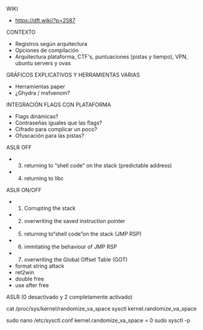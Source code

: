 WIKI
- https://dft.wiki/?p=2587

CONTEXTO
- Registros según arquitectura
- Opciones de compilación
- Arquitectura plataforma, CTF's, puntuaciones (pistas y tiempo), VPN, ubuntu servers y ovas

GRÁFICOS EXPLICATIVOS Y HERRAMIENTAS VARIAS
- Herramientas paper
- ¿Ghydra / msfvenom?

INTEGRACIÓN FLAGS CON PLATAFORMA
- Flags dinámicas?
- Contraseñas iguales que las flags?
- Cifrado para complicar un poco?
- Ofuscación para las pistas?

ASLR OFF

- 3. returning to “shell code” on the stack (predictable address)
- 4. returning to libc

ASLR ON/OFF

- 1. Corrupting the stack
- 2. overwriting the saved instruction pointer
- 5. returning to“shell code”on the stack (JMP RSP)
- 6. immitating the behaviour of JMP RSP
- 7. overwriting the Global Offset Table (GOT)
- format string attack
- ret2win
- double free
- use after free

ASLR (0 desactivado y 2 completamente activado)

cat /proc/sys/kernel/randomize_va_space
sysctl kernel.randomize_va_space

sudo nano /etc/sysctl.conf
kernel.randomize_va_space = 0
sudo sysctl -p